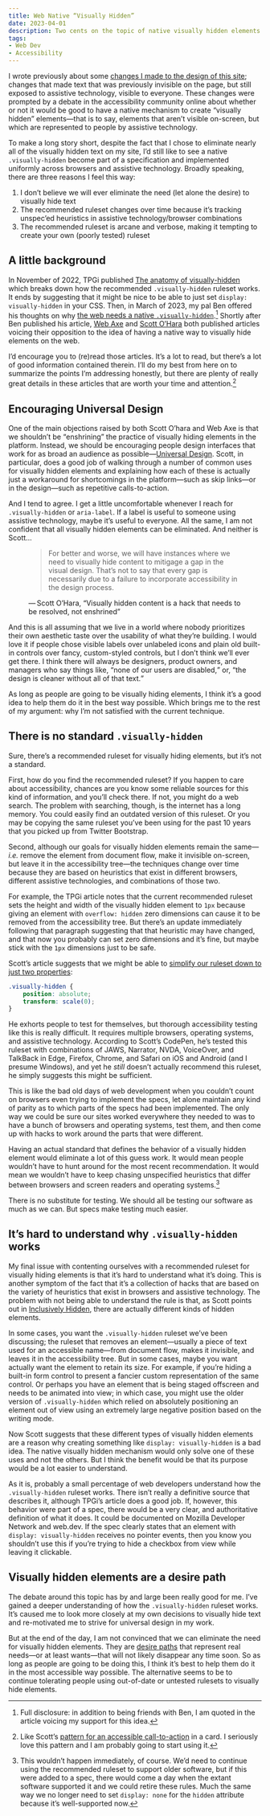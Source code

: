 ```yaml
---
title: Web Native “Visually Hidden”
date: 2023-04-01
description: Two cents on the topic of native visually hidden elements for the web. You didn’t ask for it, but I delivered anyway.
tags:
- Web Dev
- Accessibility
---
```


I wrote previously about some [changes I made to the design of this site](/weblog/2023/towards-visibility/); changes that made text that was previously invisible on the page, but still exposed to assistive technology, visible to everyone. These changes were prompted by a debate in the accessibility community online about whether or not it would be good to have a native mechanism to create <q>visually hidden</q> elements—that is to say, elements that aren’t visible on-screen, but which are represented to people by assistive technology.

To make a long story short, despite the fact that I chose to eliminate nearly all of the visually hidden text on my site, I’d still like to see a native `.visually-hidden` become part of a specification and implemented uniformly across browsers and assistive technology. Broadly speaking, there are three reasons I feel this way:

1. I don’t believe we will ever eliminate the need (let alone the desire) to visually hide text
2. The recommended ruleset changes over time because it’s tracking unspec’ed heuristics in assistive technology/browser combinations
3. The recommended ruleset is arcane and verbose, making it tempting to create your own (poorly tested) ruleset

## A little background

In November of 2022, TPGi published [The anatomy of visually-hidden](https://www.tpgi.com/the-anatomy-of-visually-hidden/) which breaks down how the recommended `.visually-hidden` ruleset works. It ends by suggesting that it might be nice to be able to just set `display: visually-hidden` in your CSS. Then, in March of 2023, my pal Ben offered his thoughts on why [the web needs a native `.visually-hidden`](https://benmyers.dev/blog/native-visually-hidden/).[^1] Shortly after Ben published his article, [Web Axe](http://www.webaxe.org/we-dont-need-visually-hidden/) and [Scott O’Hara](https://www.scottohara.me/blog/2023/03/21/visually-hidden-hack.html) both published articles voicing their opposition to the idea of having a native way to visually hide elements on the web.

I’d encourage you to (re)read those articles. It’s a lot to read, but there’s a lot of good information contained therein. I’ll do my best from here on to summarize the points I’m addressing honestly, but there are plenty of really great details in these articles that are worth your time and attention.[^2]

## Encouraging Universal Design

One of the main objections raised by both Scott O’hara and Web Axe is that we shouldn’t be <q>enshrining</q> the practice of visually hiding elements in the platform. Instead, we should be encouraging people design interfaces that work for as broad an audience as possible—[Universal Design](https://universaldesign.ie/what-is-universal-design/). Scott, in particular, does a good job of walking through a number of common uses for visually hidden elements and explaining how each of these is actually just a workaround for shortcomings in the platform—such as skip links—or in the design—such as repetitive calls-to-action.

And I tend to agree. I get a little uncomfortable whenever I reach for `.visually-hidden` or `aria-label`. If a label is useful to someone using assistive technology, maybe it’s useful to everyone. All the same, I am not confident that all visually hidden elements can be eliminated. And neither is Scott…

<figure>
<blockquote>
For better and worse, we will have instances where we need to visually hide content to mitigage a gap in the visual design. That’s not to say that every gap is necessarily due to a failure to incorporate accessibility in the design process.
</blockquote>
<figcaption>&#x2015;&#x202F;Scott O’Hara, <q>Visually hidden content is a hack that needs to be resolved, not enshrined</q></figcaption>
</figure>

And this is all assuming that we live in a world where nobody prioritizes their own aesthetic taste over the usability of what they’re building. I would love it if people chose visible labels over unlabeled icons and plain old built-in controls over fancy, custom-styled controls, but I don’t think we’ll ever get there. I think there will always be designers, product owners, and managers who say things like, <q>none of our users are disabled,</q> or, <q>the design is cleaner without all of that text.</q>

As long as people are going to be visually hiding elements, I think it’s a good idea to help them do it in the best way possible. Which brings me to the rest of my argument: why I’m not satisfied with the current technique.

## There is no standard `.visually-hidden`

Sure, there’s a recommended ruleset for visually hiding elements, but it’s not a standard.

First, how do you find the recommended ruleset? If you happen to care about accessibility, chances are you know some reliable sources for this kind of information, and you’ll check there. If not, you might do a web search. The problem with searching, though, is the internet has a long memory. You could easily find an outdated version of this ruleset. Or you may be copying the same ruleset you’ve been using for the past 10 years that you picked up from Twitter Bootstrap.

Second, although our goals for visually hidden elements remain the same—<i>i.e.</i> remove the element from document flow, make it invisible on-screen, but leave it in the accessibility tree—the techniques change over time because they are based on heuristics that exist in different browsers, different assistive technologies, and combinations of those two.

For example, the TPGi article notes that the current recommended ruleset sets the height and width of the visually hidden element to `1px` because giving an element with `overflow: hidden` zero dimensions can cause it to be removed from the accessibility tree. But there’s an update immediately following that paragraph suggesting that that heuristic may have changed, and that now you probably can set zero dimensions and it’s fine, but maybe stick with the `1px` dimensions just to be safe.

Scott’s article suggests that we might be able to [simplify our ruleset down to just two properties](https://codepen.io/scottohara/pen/QWVOqNY):

```css
.visually-hidden {
    position: absolute;
    transform: scale(0);
}
```

He exhorts people to test for themselves, but thorough accessibility testing like this is really difficult. It requires multiple browsers, operating systems, and assistive technology. According to Scott’s CodePen, he’s tested this ruleset with combinations of JAWS, Narrator, NVDA, VoiceOver, and TalkBack in Edge, Firefox, Chrome, and Safari on iOS and Android (and I presume Windows), and yet he _still_ doesn’t actually recommend this ruleset, he simply suggests this might be sufficient.

This is like the bad old days of web development when you couldn’t count on browsers even trying to implement the specs, let alone maintain any kind of parity as to which parts of the specs had been implemented. The only way we could be sure our sites worked everywhere they needed to was to have a bunch of browsers and operating systems, test them, and then come up with hacks to work around the parts that were different.

Having an actual standard that defines the behavior of a visually hidden element would eliminate a lot of this guess work. It would mean people wouldn’t have to hunt around for the most recent recommendation. It would mean we wouldn’t have to keep chasing unspecified heuristics that differ between browsers and screen readers and operating systems.[^3]

There is no substitute for testing. We should all be testing our software as much as we can. But specs make testing much easier.

## It’s hard to understand why `.visually-hidden` works

My final issue with contenting ourselves with a recommended ruleset for visually hiding elements is that it’s hard to understand what it’s doing. This is another symptom of the fact that it’s a collection of hacks that are based on the variety of heuristics that exist in browsers and assistive technology. The problem with not being able to understand the rule is that, as Scott points out in [Inclusively Hidden](https://www.scottohara.me/blog/2017/04/14/inclusively-hidden.html), there are actually different kinds of hidden elements.

In some cases, you want the `.visually-hidden` ruleset we’ve been discussing; the ruleset that removes an element—usually a piece of text used for an accessible name—from document flow, makes it invisible, and leaves it in the accessibility tree. But in some cases, maybe you want actually want the element to retain its size. For example, if you’re hiding a built-in form control to present a fancier custom representation of the same control. Or perhaps you have an element that is being staged offscreen and needs to be animated into view; in which case, you might use the older version of `.visually-hidden` which relied on absolutely positioning an element out of view using an extremely large negative position based on the writing mode.

Now Scott suggests that these different types of visually hidden elements are a reason why creating something like `display: visually-hidden` is a bad idea. The native visually hidden mechanism would only solve one of these uses and not the others. But I think the benefit would be that its purpose would be a lot easier to understand.

As it is, probably a small percentage of web developers understand how the `.visually-hidden` ruleset works. There isn’t really a definitive source that describes it, although TPGi’s article does a good job. If, however, this behavior were part of a spec, there would be a very clear, and authoritative definition of what it does. It could be documented on Mozilla Developer Network and web.dev. If the spec clearly states that an element with `display: visually-hidden` receives no pointer events, then you know you shouldn’t use this if you’re trying to hide a checkbox from view while leaving it clickable.

## Visually hidden elements are a desire path

The debate around this topic has by and large been really good for me. I’ve gained a deeper understanding of how the `.visually-hidden` ruleset works. It’s caused me to look more closely at my own decisions to visually hide text and re-motivated me to strive for universal design in my work.

But at the end of the day, I am not convinced that we can eliminate the need for visually hidden elements. They are [desire paths](https://en.wikipedia.org/wiki/Desire_path) that represent real needs—or at least wants—that will not likely disappear any time soon. So as long as people are going to be doing this, I think it’s best to help them do it in the most accessible way possible. The alternative seems to be to continue tolerating people using out-of-date or untested rulesets to visually hide elements.

[^1]: Full disclosure: in addition to being friends with Ben, I am quoted in the article voicing my support for this idea.
[^2]: Like Scott’s [pattern for an accessible call-to-action](https://codepen.io/scottohara/pen/LYJgbrd) in a card. I seriously love this pattern and I am probably going to start using it.
[^3]: This wouldn’t happen immediately, of course. We’d need to continue using the recommended ruleset to support older software, but if this were added to a spec, there would come a day when the extant software supported it and we could retire these rules. Much the same way we no longer need to set `display: none` for the `hidden` attribute because it’s well-supported now.
